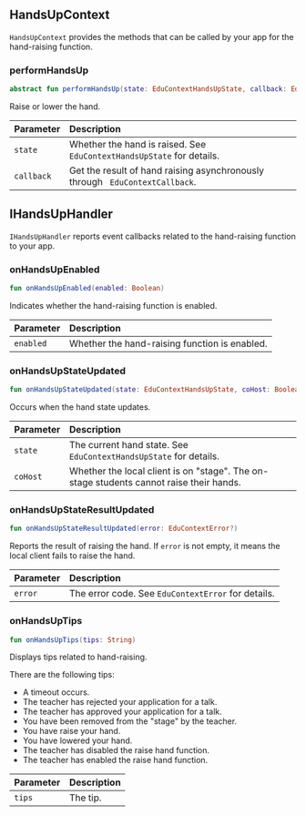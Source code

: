 ## HandsUpContext

`HandsUpContext` provides the methods that can be called by your app for the hand-raising function.

### performHandsUp

```kotlin
abstract fun performHandsUp(state: EduContextHandsUpState, callback: EduContextCallback<Boolean>? = null)
```

Raise or lower the hand.

| Parameter | Description |
| :--------- | :----------------------------------------------- |
| `state` | Whether the hand is raised. See `EduContextHandsUpState` for details. |
| `callback` | Get the result of hand raising asynchronously through ` EduContextCallback`. |

## IHandsUpHandler

`IHandsUpHandler` reports event callbacks related to the hand-raising function to your app.

### onHandsUpEnabled

```kotlin
fun onHandsUpEnabled(enabled: Boolean)
```

Indicates whether the hand-raising function is enabled.

| Parameter | Description |
| :-------- | :------------- |
| `enabled` | Whether the hand-raising function is enabled. |

### onHandsUpStateUpdated

```kotlin
fun onHandsUpStateUpdated(state: EduContextHandsUpState, coHost: Boolean)
```

Occurs when the hand state updates.

| Parameter | Description |
| :------- | :-------------------------------------------- |
| `state` | The current hand state. See `EduContextHandsUpState` for details. |
| `coHost` | Whether the local client is on "stage". The on-stage students cannot raise their hands. |

### onHandsUpStateResultUpdated

```kotlin
fun onHandsUpStateResultUpdated(error: EduContextError?)
```

Reports the result of raising the hand.  If `error` is not empty, it means the local client fails to raise the hand.

| Parameter | Description |
| :------ | :------------------------------- |
| `error` | The error code. See `EduContextError` for details. |

### onHandsUpTips

```kotlin
fun onHandsUpTips(tips: String)
```

Displays tips related to hand-raising.

There are the following tips:

- A timeout occurs.
- The teacher has rejected your application for a talk.
- The teacher has approved your application for a talk.
- You have been removed from the "stage" by the teacher.
- You have raise your hand.
- You have lowered your hand.
- The teacher has disabled the raise hand function.
- The teacher has enabled the raise hand function.

| Parameter | Description |
| :----- | :--------- |
| `tips` | The tip. |

